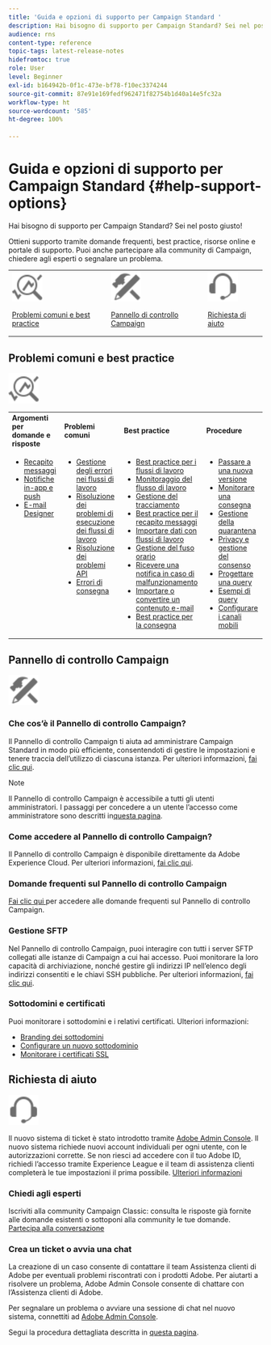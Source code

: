 ```yaml
---
title: 'Guida e opzioni di supporto per Campaign Standard '
description: Hai bisogno di supporto per Campaign Standard? Sei nel posto giusto!
audience: rns
content-type: reference
topic-tags: latest-release-notes
hidefromtoc: true
role: User
level: Beginner
exl-id: b164942b-0f1c-473e-bf78-f10ec3374244
source-git-commit: 87e91e169fedf962471f82754b1d40a14e5fc32a
workflow-type: ht
source-wordcount: '585'
ht-degree: 100%

---
```


# Guida e opzioni di supporto per Campaign Standard {#help-support-options}

Hai bisogno di supporto per Campaign Standard? Sei nel posto giusto!

Ottieni supporto tramite domande frequenti, best practice, risorse online e portale di supporto. Puoi anche partecipare alla community di Campaign, chiedere agli esperti o segnalare un problema.

<table>
    <tr>
        <td><img src="start/using/assets/do-not-localize/icon-faq.svg" width="60px"><p><a href="#faq">Problemi comuni e best practice</a></p></td>
        <td><img src="start/using/assets/do-not-localize/icon-control-panel.svg" width="60px"><p><a href="#control-panel">Pannello di controllo Campaign</a></p></td>
        <td><img src="start/using/assets/do-not-localize/icon-support.svg" width="60px"><p><a href="#support">Richiesta di aiuto</a></p></td>
    </tr>
</table>

## Problemi comuni e best practice

<img src="start/using/assets/do-not-localize/icon-faq.svg" width="60px">

<table>
    <tr><td><strong>Argomenti per domande e risposte</strong></td><td><strong>Problemi comuni</strong></td><td><strong>Best practice</strong></td><td><strong>Procedure</strong></td></tr>
    <tr>
    <td valign="top">
        <ul>
        <li><a href="sending/using/monitor-deliverability.md">Recapito messaggi</a></li>
        <li><a href="administration/using/aep-faq.md">Notifiche in-app e push</a></li>
        <li><a href="designing/using/faq-email-designer.md">E-mail Designer</a></li>
        </ul>
    </td>
    <td valign="top">
        <ul>
        <li><a href="automating/using/monitoring-workflow-execution.md#error-management">Gestione degli errori nei flussi di lavoro</a></li>
        <li><a href="automating/using/best-practices-workflows.md">Risoluzione dei problemi di esecuzione dei flussi di lavoro</a></li>
        <li><a href="api/using/troubleshooting.md">Risoluzione dei problemi API</a></li>
        <li><a href="sending/using/understanding-delivery-failures.md">Errori di consegna</a></li>
        </ul>
    </td>
   <td valign="top">
        <ul>
        <li><a href="automating/using/best-practices-workflows.md">Best practice per i flussi di lavoro</a></li>
        <li><a href="automating/using/about-workflow-execution.md">Monitoraggio del flusso di lavoro</a></li>
        <li><a href="sending/using/tracking-messages.md">Gestione del tracciamento</a></li>
        <li><a href="sending/using/about-deliverability.md">Best practice per il recapito messaggi</a></li>
        <li><a href="automating/using/creating-import-workflow-templates.md">Importare dati con flussi di lavoro</a></li>
        <li><a href="sending/using/sending-messages-at-the-recipient-s-time-zone.md">Gestione del fuso orario</a></li>
        <li><a href="sending/using/receiving-alerts-when-failures-happen.md">Ricevere una notifica in caso di malfunzionamento</a></li>
        <li><a href="designing/using/using-existing-content.md">Importare o convertire un contenuto e-mail</a></li>
        <li><a href="sending/using/delivery-best-practices.md">Best practice per la consegna</a></li>
        </ul>
    </td>
    <td valign="top">
        <ul>
        <li><a href="rn/using/release-planning.md">Passare a una nuova versione</a></li>
        <li><a href="sending/using/monitoring-a-delivery.md">Monitorare una consegna</a></li>
        <li><a href="sending/using/understanding-quarantine-management.md">Gestione della quarantena</a></li>
        <li><a href="start/using/privacy-management.md">Privacy e gestione del consenso</a></li>
        <li><a href="automating/using/query.md">Progettare una query</a></li>
        <li><a href="automating/using/query-samples.md">Esempi di query</a></li>
        <li><a href="administration/using/push-tracking.md">Configurare i canali mobili</a></li>
        </ul>
    </td>
    </tr>
</table>

## Pannello di controllo Campaign

<img src="start/using/assets/do-not-localize/icon-control-panel.svg" width="60px">

### Che cos’è il Pannello di controllo Campaign?

Il Pannello di controllo Campaign ti aiuta ad amministrare Campaign Standard in modo più efficiente, consentendoti di gestire le impostazioni e tenere traccia dell’utilizzo di ciascuna istanza.
Per ulteriori informazioni, [fai clic qui](https://experienceleague.adobe.com/docs/control-panel/using/discover-control-panel/key-features.html?lang=it#discover-control-panel).

>[!NOTE]
>
>Il Pannello di controllo Campaign è accessibile a tutti gli utenti amministratori. I passaggi per concedere a un utente l’accesso come amministratore sono descritti in[questa pagina](https://experienceleague.adobe.com/docs/control-panel/using/discover-control-panel/managing-permissions.html?lang=it#discover-control-panel).

### Come accedere al Pannello di controllo Campaign?

Il Pannello di controllo Campaign è disponibile direttamente da Adobe Experience Cloud. Per ulteriori informazioni, [fai clic qui](https://experienceleague.adobe.com/docs/control-panel/using/discover-control-panel/accessing-control-panel.html?lang=it#discover-control-panel).

### Domande frequenti sul Pannello di controllo Campaign

[Fai clic qui ](https://experienceleague.adobe.com/docs/control-panel/using/faq.html?lang=it) per accedere alle domande frequenti sul Pannello di controllo Campaign.

### Gestione SFTP

Nel Pannello di controllo Campaign, puoi interagire con tutti i server SFTP collegati alle istanze di Campaign a cui hai accesso. Puoi monitorare la loro capacità di archiviazione, nonché gestire gli indirizzi IP nell’elenco degli indirizzi consentiti e le chiavi SSH pubbliche. Per ulteriori informazioni, [fai clic qui](https://experienceleague.adobe.com/docs/control-panel/using/sftp-management/about-sftp-management.html?lang=it#sftp-management).

### Sottodomini e certificati

Puoi monitorare i sottodomini e i relativi certificati. Ulteriori informazioni:

* [Branding dei sottodomini](https://experienceleague.adobe.com/docs/control-panel/using/subdomains-and-certificates/subdomains-branding.html?lang=it#subdomains-and-certificates)
* [Configurare un nuovo sottodominio](https://experienceleague.adobe.com/docs/control-panel/using/subdomains-and-certificates/setting-up-new-subdomain.html?lang=it#subdomains-and-certificates)
* [Monitorare i certificati SSL](https://experienceleague.adobe.com/docs/control-panel/using/subdomains-and-certificates/renewing-subdomain-certificate.html?lang=it#subdomains-and-certificates)

## Richiesta di aiuto

<img src="start/using/assets/do-not-localize/icon-support.svg" width="60px">

Il nuovo sistema di ticket è stato introdotto tramite [Adobe Admin Console](https://adminconsole.adobe.com/overview). Il nuovo sistema richiede nuovi account individuali per ogni utente, con le autorizzazioni corrette. Se non riesci ad accedere con il tuo Adobe ID, richiedi l’accesso tramite Experience League e il team di assistenza clienti completerà le tue impostazioni il prima possibile. [Ulteriori informazioni](https://helpx.adobe.com/it/enterprise/admin-guide.html/enterprise/using/support-for-experience-cloud.ug.html)

### Chiedi agli esperti

Iscriviti alla community Campaign Classic: consulta le risposte già fornite alle domande esistenti o sottoponi alla community le tue domande. [Partecipa alla conversazione](https://experienceleaguecommunities.adobe.com/t5/adobe-campaign-standard/ct-p/adobe-campaign-standard-community)

### Crea un ticket o avvia una chat

La creazione di un caso consente di contattare il team Assistenza clienti di Adobe per eventuali problemi riscontrati con i prodotti Adobe. Per aiutarti a risolvere un problema, Adobe Admin Console consente di chattare con l’Assistenza clienti di Adobe.

Per segnalare un problema o avviare una sessione di chat nel nuovo sistema, connettiti ad [Adobe Admin Console](https://adminconsole.adobe.com/overview).

Segui la procedura dettagliata descritta in [questa pagina](https://helpx.adobe.com/it/enterprise/admin-guide.html/enterprise/using/support-for-experience-cloud.ug.html).
